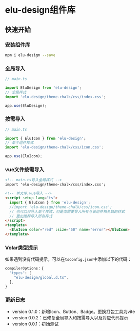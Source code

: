 # elu-design组件库

## 快速开始

### 安装组件库

```bash
npm i elu-design --save
```

### 全局导入

```ts
// main.ts

import EluDesign from 'elu-design';
// 全局样式
import 'elu-design/theme-chalk/css/index.css';

app.use(EluDesign);
```

### 按需导入

```ts
// main.ts

import { EluIcon } from 'elu-design';
// 单个组件样式
import 'elu-design/theme-chalk/css/icon.css';

app.use(EluIcon);
```

### vue文件按需导入

```html
<!-- main.ts导入全局样式 -->
import 'elu-design/theme-chalk/css/index.css';

<!-- 单文件.vue导入 -->
<script setup lang="ts">
  import { EluIcon } from 'elu-design';
  //import 'elu-design/theme-chalk/css/icon.css';
  // 也可以只导入单个样式，但是你需要导入所有与该组件相关联的样式
  // 更加推荐导入所有样式
</script>
<template>
  <EluIcon color="red" :size="50" name="error"></EluIcon>
</template>
```

### Volar类型提示

如果遇到没有代码提示，可以在`tsconfig.json`中添加以下的代码：

```ts
compilerOptions：{
  "types": [
    "elu-design/global.d.ts",
  ],
}

```

### 更新日志

- version 0.1.0：新增Icon、Button、Badge。更换打包工具为vite
- version 0.0.2：已修复全局导入和按需导入以及对应代码提示
- version 0.0.1：初始测试

